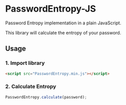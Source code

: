 # PasswordEntropy-JS

Password Entropy implementation in a plain JavaScript.

This library will calculate the entropy of your password.

## Usage

### 1. Import library
```html
<script src="PasswordEntropy.min.js"></script>
```

### 2. Calculate Entropy
```js
PasswordEntropy.calculate(password);
```
